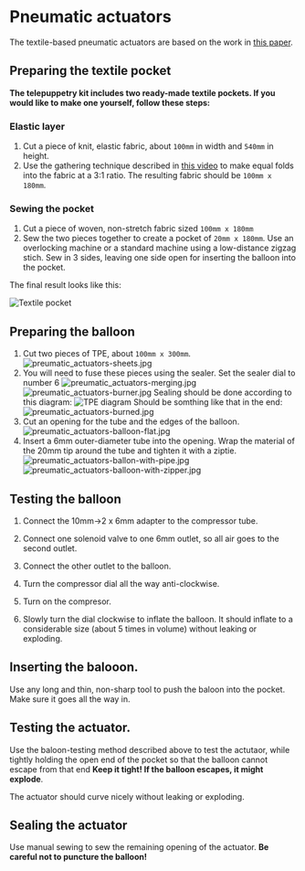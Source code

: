 # Pneumatic actuators
The textile-based pneumatic actuators are based on the work in [this paper](https://www.liebertpub.com/doi/abs/10.1089/soro.2017.0076).

## Preparing the textile pocket
**The telepuppetry kit includes two ready-made textile pockets. If you would like to make one yourself, follow these steps:**

### Elastic layer
1. Cut a piece of knit, elastic fabric, about `100mm` in width and `540mm` in height.
2. Use the gathering technique described in [this video](https://www.youtube.com/watch?v=tO3ghcocAOU) to make equal folds into the fabric at a 3:1 ratio. The resulting fabric should be `100mm x 180mm`.

### Sewing the pocket
1. Cut a piece of woven, non-stretch fabric sized `100mm x 180mm`
2. Sew the two pieces together to create a pocket of `20mm x 180mm`. Use an overlocking machine or a standard machine using a low-distance zigzag stich. Sew in 3 sides, leaving one side open for inserting the balloon into the pocket.

The final result looks like this:

![Textile pocket](textile-pocket.jpg)

## Preparing the balloon

1. Cut two pieces of TPE, about `100mm x 300mm`.
![preumatic_actuators-sheets.jpg](preumatic_actuators-sheets.jpg)
2. You will need to fuse these pieces using the sealer. Set the sealer dial to number 6
![preumatic_actuators-merging.jpg](preumatic_actuators-merging.jpg)
![preumatic_actuators-burner.jpg](preumatic_actuators-burner.jpg)
Sealing should be done according to this diagram:
![TPE diagram](tpe-diagram.jpg)
Should be somthing like that in the end:
![preumatic_actuators-burned.jpg](preumatic_actuators-burned.jpg)
3. Cut an opening for the tube and the edges of the balloon.
![preumatic_actuators-balloon-flat.jpg](preumatic_actuators-balloon-flat.jpg)
4. Insert a 6mm outer-diameter tube into the opening. Wrap the material of the 20mm tip around the tube and tighten it with a ziptie.
![preumatic_actuators-ballon-with-pipe.jpg](preumatic_actuators-ballon-with-pipe.jpg)
![preumatic_actuators-balloon-with-zipper.jpg](preumatic_actuators-balloon-with-zipper.jpg)

## Testing the balloon

1. Connect the 10mm->2 x 6mm adapter to the compressor tube. 

2. Connect one solenoid valve to one 6mm outlet, so all air goes to the second outlet.

3. Connect the other outlet to the balloon.

4. Turn the compressor dial all the way anti-clockwise.

5. Turn on the compresor.

6. Slowly turn the dial clockwise to inflate the balloon. It should inflate to a considerable size (about 5 times in volume) without leaking or exploding.

## Inserting the balooon.

Use any long and thin, non-sharp tool to push the baloon into the pocket. Make sure it goes all the way in.

## Testing the actuator.

Use the baloon-testing method described above to test the actutaor, while tightly holding the open end of the pocket so that the balloon cannot escape from that end **Keep it tight! If the balloon escapes, it might explode**.

The actuator should curve nicely without leaking or exploding.

## Sealing the actuator
Use manual sewing to sew the remaining opening of the actuator. **Be careful not to puncture the balloon!**
